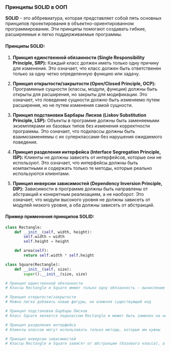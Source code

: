 ### Принципы SOLID в ООП

**SOLID** - это аббревиатура, которая представляет собой пять основных принципов проектирования в объектно-ориентированном программировании. Эти принципы помогают создавать гибкие, расширяемые и легко поддерживаемые программы.

#### Принципы SOLID:

1. **Принцип единственной обязанности (Single Responsibility Principle, SRP):** Каждый класс должен иметь только одну причину для изменения. Это означает, что класс должен быть ответственен только за одну четко определенную функцию или задачу.

2. **Принцип открытости/закрытости (Open/Closed Principle, OCP):** Программные сущности (классы, модули, функции) должны быть открыты для расширения, но закрыты для модификации. Это означает, что поведение сущности должно быть изменяемо путем расширения, но не путем изменения самой сущности.

3. **Принцип подстановки Барбары Лисков (Liskov Substitution Principle, LSP):** Объекты в программе должны быть заменяемыми экземплярами их базовых типов без изменения корректности программы. Это означает, что подклассы должны быть взаимозаменяемы с их суперклассами без нарушения ожидаемого поведения.

4. **Принцип разделения интерфейса (Interface Segregation Principle, ISP):** Клиенты не должны зависеть от интерфейсов, которые они не используют. Это означает, что интерфейсы должны быть компактными и содержать только те методы, которые реально используются клиентами.

5. **Принцип инверсии зависимостей (Dependency Inversion Principle, DIP):** Зависимости в программе должны быть направлены от абстракций к конкретным реализациям, а не наоборот. Это означает, что модули высокого уровня не должны зависеть от модулей низкого уровня, а оба должны зависеть от абстракций.

#### Пример применения принципов SOLID:

```python
class Rectangle:
    def __init__(self, width, height):
        self.width = width
        self.height = height

    def area(self):
        return self.width * self.height

class Square(Rectangle):
    def __init__(self, size):
        super().__init__(size, size)

# Принцип единственной обязанности
# Классы Rectangle и Square имеют только одну обязанность - вычисление площади

# Принцип открытости/закрытости
# Можно легко добавить новые фигуры, не изменяя существующий код

# Принцип подстановки Барбары Лисков
# Класс Square является подклассом Rectangle и может быть заменен на него в любом месте программы

# Принцип разделения интерфейса
# Клиенты классов могут использовать только методы, которые им нужны

# Принцип инверсии зависимостей
# Классы Rectangle и Square зависят от абстракции (базового класса), а не от конкретной реализации

